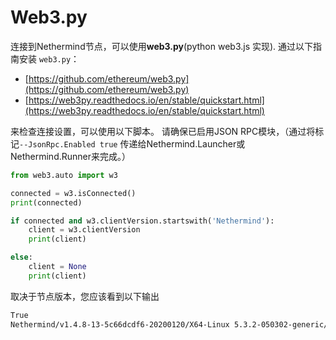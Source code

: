 # Web3.py

连接到Nethermind节点，可以使用**web3.py**\(python web3.js 实现\). 通过以下指南安装 `web3.py`：

* [https://github.com/ethereum/web3.py](https://github.com/ethereum/web3.py)
* [https://web3py.readthedocs.io/en/stable/quickstart.html](https://web3py.readthedocs.io/en/stable/quickstart.html)

来检查连接设置，可以使用以下脚本。 请确保已启用JSON RPC模块，（通过将标记`--JsonRpc.Enabled true` 传递给Nethermind.Launcher或Nethermind.Runner来完成。）

```python
from web3.auto import w3

connected = w3.isConnected()
print(connected)

if connected and w3.clientVersion.startswith('Nethermind'):
    client = w3.clientVersion
    print(client)

else:
    client = None
    print(client)
```

取决于节点版本，您应该看到以下输出

```bash
True
Nethermind/v1.4.8-13-5c66dcdf6-20200120/X64-Linux 5.3.2-050302-generic/Core3.1.1
```

